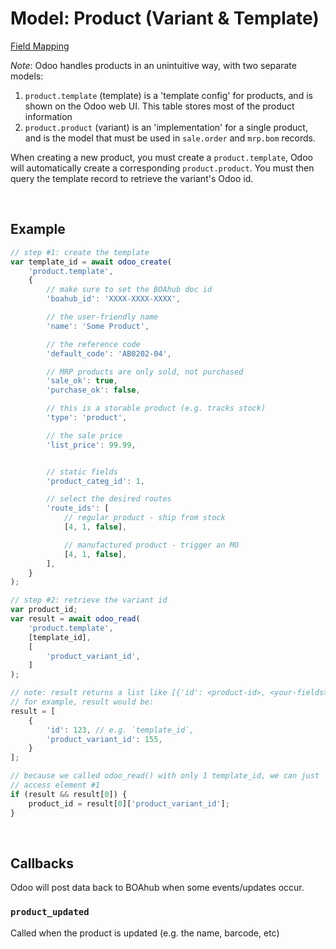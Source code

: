 # Model: Product (Variant & Template)

[Field Mapping](product-product.jsonc)

*Note*: Odoo handles products in an unintuitive way, with two separate models:
 1. `product.template` (template) is a 'template config' for products, and is shown on the Odoo web UI. This table stores most of the product information
 2. `product.product` (variant) is an 'implementation' for a single product, and is the model that must be used in `sale.order` and `mrp.bom` records.

When creating a new product, you must create a `product.template`, Odoo will automatically create a corresponding `product.product`. You must then query the template record to retrieve the variant's Odoo id.

<br />

## Example

```javascript
// step #1: create the template
var template_id = await odoo_create(
    'product.template',
    {
        // make sure to set the BOAhub doc id
        'boahub_id': 'XXXX-XXXX-XXXX',

        // the user-friendly name
        'name': 'Some Product',

        // the reference code
        'default_code': 'AB0202-04',

        // MRP products are only sold, not purchased
        'sale_ok': true,
        'purchase_ok': false,

        // this is a storable product (e.g. tracks stock)
        'type': 'product',

        // the sale price
        'list_price': 99.99,


        // static fields
        'product_categ_id': 1,

        // select the desired routes
        'route_ids': [
            // regular product - ship from stock
            [4, 1, false],

            // manufactured product - trigger an MO
            [4, 1, false],
        ],
    }
);

// step #2: retrieve the variant id
var product_id;
var result = await odoo_read(
    'product.template',
    [template_id],
    [
        'product_variant_id',
    ]
);

// note: result returns a list like [{'id': <product-id>, <your-fields>}]
// for example, result would be:
result = [
    {
        'id': 123, // e.g. `template_id`,
        'product_variant_id': 155,
    }
];

// because we called odoo_read() with only 1 template_id, we can just
// access element #1
if (result && result[0]) {
    product_id = result[0]['product_variant_id'];
}
```

<br />

## Callbacks

Odoo will post data back to BOAhub when some events/updates occur.

### `product_updated`

Called when the product is updated (e.g. the name, barcode, etc)
